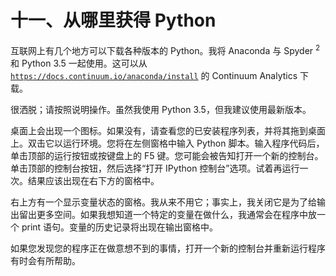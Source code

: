 # 十一、从哪里获得 Python

互联网上有几个地方可以下载各种版本的 Python。我将 Anaconda 与 Spyder <sup>2</sup> 和 Python 3.5 一起使用。这可以从 [`https://docs.continuum.io/anaconda/install`](https://docs.continuum.io/anaconda/install) 的 Continuum Analytics 下载。

很洒脱；请按照说明操作。虽然我使用 Python 3.5，但我建议使用最新版本。

桌面上会出现一个图标。如果没有，请查看您的已安装程序列表，并将其拖到桌面上。双击它以运行环境。您将在左侧窗格中输入 Python 脚本。输入程序代码后，单击顶部的运行按钮或按键盘上的 F5 键。您可能会被告知打开一个新的控制台。单击顶部的控制台按钮，然后选择“打开 IPython 控制台”选项。试着再运行一次。结果应该出现在右下方的窗格中。

右上方有一个显示变量状态的窗格。我从来不用它；事实上，我关闭它是为了给输出留出更多空间。如果我想知道一个特定的变量在做什么，我通常会在程序中放一个 print 语句。变量的历史记录将出现在输出窗格中。

如果您发现您的程序正在做意想不到的事情，打开一个新的控制台并重新运行程序有时会有所帮助。